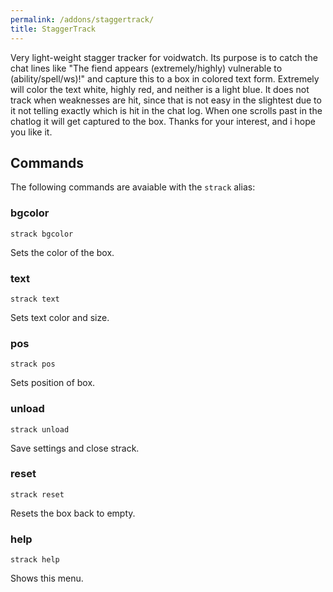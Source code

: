 ```yaml
---
permalink: /addons/staggertrack/
title: StaggerTrack
---
```


Very light-weight stagger tracker for voidwatch. Its purpose is to catch the chat lines like "The fiend appears (extremely/highly) vulnerable to (ability/spell/ws)!" and capture this to a box in colored text form. Extremely will color the text white, highly red, and neither is a light blue. It does not track when weaknesses are hit, since that is not easy in the slightest due to it not telling exactly which is hit in the chat log. When one scrolls past in the chatlog it will get captured to the box. Thanks for your interest, and i hope you like it.

## Commands

The following commands are avaiable with the `strack` alias:

### bgcolor
```
strack bgcolor
```

Sets the color of the box.

### text
```
strack text
```

Sets text color and size.

### pos
```
strack pos
```

Sets position of box.

### unload
```
strack unload
```

Save settings and close strack.

### reset
```
strack reset
```

Resets the box back to empty.

### help
```
strack help
```

Shows this menu.